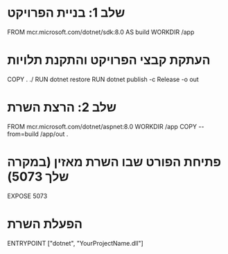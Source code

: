 # שלב 1: בניית הפרויקט
FROM mcr.microsoft.com/dotnet/sdk:8.0 AS build
WORKDIR /app

# העתקת קבצי הפרויקט והתקנת תלויות
COPY . ./
RUN dotnet restore
RUN dotnet publish -c Release -o out

# שלב 2: הרצת השרת
FROM mcr.microsoft.com/dotnet/aspnet:8.0
WORKDIR /app
COPY --from=build /app/out .

# פתיחת הפורט שבו השרת מאזין (במקרה שלך 5073)
EXPOSE 5073

# הפעלת השרת
ENTRYPOINT ["dotnet", "YourProjectName.dll"]